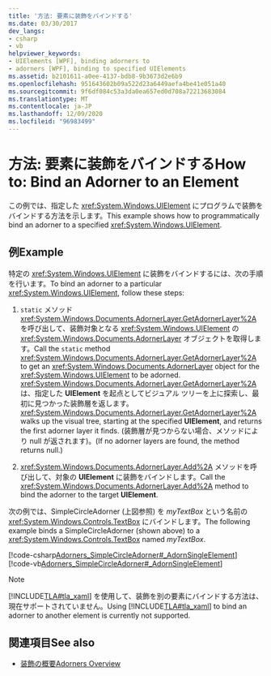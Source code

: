 ```yaml
---
title: '方法: 要素に装飾をバインドする'
ms.date: 03/30/2017
dev_langs:
- csharp
- vb
helpviewer_keywords:
- UIElements [WPF], binding adorners to
- adorners [WPF], binding to specified UIElements
ms.assetid: b2101611-a0ee-4137-bdb8-9b3673d2e6b9
ms.openlocfilehash: 951643602b09a522d23a6449aefa4be41e051a40
ms.sourcegitcommit: 9f6df084c53a3da0ea657ed0d708a72213683084
ms.translationtype: MT
ms.contentlocale: ja-JP
ms.lasthandoff: 12/09/2020
ms.locfileid: "96983499"
---
```

# <a name="how-to-bind-an-adorner-to-an-element"></a><span data-ttu-id="181ca-102">方法: 要素に装飾をバインドする</span><span class="sxs-lookup"><span data-stu-id="181ca-102">How to: Bind an Adorner to an Element</span></span>
<span data-ttu-id="181ca-103">この例では、指定した <xref:System.Windows.UIElement> にプログラムで装飾をバインドする方法を示します。</span><span class="sxs-lookup"><span data-stu-id="181ca-103">This example shows how to programmatically bind an adorner to a specified <xref:System.Windows.UIElement>.</span></span>  
  
## <a name="example"></a><span data-ttu-id="181ca-104">例</span><span class="sxs-lookup"><span data-stu-id="181ca-104">Example</span></span>  
 <span data-ttu-id="181ca-105">特定の <xref:System.Windows.UIElement> に装飾をバインドするには、次の手順を行います。</span><span class="sxs-lookup"><span data-stu-id="181ca-105">To bind an adorner to a particular <xref:System.Windows.UIElement>, follow these steps:</span></span>  
  
1. <span data-ttu-id="181ca-106">`static` メソッド <xref:System.Windows.Documents.AdornerLayer.GetAdornerLayer%2A> を呼び出して、装飾対象となる <xref:System.Windows.UIElement> の <xref:System.Windows.Documents.AdornerLayer> オブジェクトを取得します。</span><span class="sxs-lookup"><span data-stu-id="181ca-106">Call the `static` method <xref:System.Windows.Documents.AdornerLayer.GetAdornerLayer%2A> to get an <xref:System.Windows.Documents.AdornerLayer> object for the <xref:System.Windows.UIElement> to be adorned.</span></span> <span data-ttu-id="181ca-107"><xref:System.Windows.Documents.AdornerLayer.GetAdornerLayer%2A> は、指定した **UIElement** を起点としてビジュアル ツリーを上に探索し、最初に見つかった装飾層を返します。</span><span class="sxs-lookup"><span data-stu-id="181ca-107"><xref:System.Windows.Documents.AdornerLayer.GetAdornerLayer%2A> walks up the visual tree, starting at the specified **UIElement**, and returns the first adorner layer it finds.</span></span> <span data-ttu-id="181ca-108">(装飾層が見つからない場合、メソッドにより null が返されます)。</span><span class="sxs-lookup"><span data-stu-id="181ca-108">(If no adorner layers are found, the method returns null.)</span></span>  
  
2. <span data-ttu-id="181ca-109"><xref:System.Windows.Documents.AdornerLayer.Add%2A> メソッドを呼び出して、対象の **UIElement** に装飾をバインドします。</span><span class="sxs-lookup"><span data-stu-id="181ca-109">Call the <xref:System.Windows.Documents.AdornerLayer.Add%2A> method to bind the adorner to the target **UIElement**.</span></span>  
  
 <span data-ttu-id="181ca-110">次の例では、SimpleCircleAdorner (上図参照) を *myTextBox* という名前の <xref:System.Windows.Controls.TextBox> にバインドします。</span><span class="sxs-lookup"><span data-stu-id="181ca-110">The following example binds a SimpleCircleAdorner (shown above) to a <xref:System.Windows.Controls.TextBox> named *myTextBox*.</span></span>  
  
 [!code-csharp[Adorners_SimpleCircleAdorner#_AdornSingleElement](~/samples/snippets/csharp/VS_Snippets_Wpf/Adorners_SimpleCircleAdorner/CSharp/Window1.xaml.cs#_adornsingleelement)]
 [!code-vb[Adorners_SimpleCircleAdorner#_AdornSingleElement](~/samples/snippets/visualbasic/VS_Snippets_Wpf/Adorners_SimpleCircleAdorner/VisualBasic/Window1.xaml.vb#_adornsingleelement)]  
  
> [!NOTE]
> <span data-ttu-id="181ca-111">[!INCLUDE[TLA#tla_xaml](../../../includes/tlasharptla-xaml-md.md)] を使用して、装飾を別の要素にバインドする方法は、現在サポートされていません。</span><span class="sxs-lookup"><span data-stu-id="181ca-111">Using [!INCLUDE[TLA#tla_xaml](../../../includes/tlasharptla-xaml-md.md)] to bind an adorner to another element is currently not supported.</span></span>  
  
## <a name="see-also"></a><span data-ttu-id="181ca-112">関連項目</span><span class="sxs-lookup"><span data-stu-id="181ca-112">See also</span></span>

- [<span data-ttu-id="181ca-113">装飾の概要</span><span class="sxs-lookup"><span data-stu-id="181ca-113">Adorners Overview</span></span>](adorners-overview.md)

